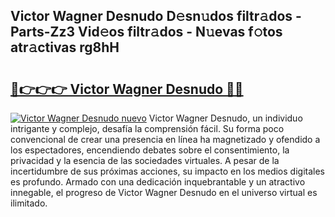 ## Victor Wagner Desnudo D𝚎sn𝚞dos filtr𝚊dos - Parts-Zz3 Vid𝚎os filtr𝚊dos - N𝚞evas f𝚘tos atr𝚊ctivas rg8hH

# <h2><a href="http://mb7alx.tromn.icu/?c=Victor+Wagner+Desnudo">🔗👉👉👉 Victor Wagner Desnudo 🔗🔗</a></h2>

[![Victor Wagner Desnudo nuevo](https://i.imgur.com/pEAQMta.gif)](http://mb7alx.tromn.icu/?c=Victor+Wagner+Desnudo)
Victor Wagner Desnudo, un individuo intrigante y complejo, desafía la comprensión fácil. Su forma poco convencional de crear una presencia en línea ha magnetizado y ofendido a los espectadores, encendiendo debates sobre el consentimiento, la privacidad y la esencia de las sociedades virtuales. A pesar de la incertidumbre de sus próximas acciones, su impacto en los medios digitales es profundo. Armado con una dedicación inquebrantable y un atractivo innegable, el progreso de Victor Wagner Desnudo en el universo virtual es ilimitado.
